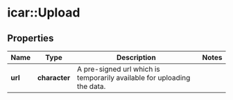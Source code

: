 # icar::Upload


## Properties

Name | Type | Description | Notes
------------ | ------------- | ------------- | -------------
**url** | **character** | A pre-signed url which is temporarily available for uploading the data. | 


